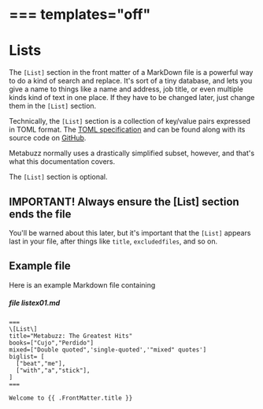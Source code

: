 ===
templates="off"
===
# Lists

The `[List]` section in the front matter of a MarkDown file is a powerful
way to do a kind of search and replace. It's sort of a tiny database,
and lets you give a name to things like
a name and address, job title, or even multiple kinds kind of text in one place.
If they have to be changed later, just change them in the `[List]` section.

Technically, the `[List]` section is a collection of key/value pairs
expressed in TOML format. The [TOML specification](https://github.com/toml-lang/toml)
and can be found along with its source code on [GitHub](https://github.com/toml-lang/toml). 

Metabuzz normally uses a drastically simplified subset, however, and that's what this documentation covers.

The `[List]` section is optional. 

## IMPORTANT! Always ensure the [List] section ends the file

You'll be warned about this later, but it's important that the `[List]`
appears last in your file, after things like `title`, `excludedfiles`, and
so on.

## Example file

Here is an example Markdown file containing

##### file listex01.md

```
===
\[List\]
title="Metabuzz: The Greatest Hits"
books=["Cujo","Perdido"]
mixed=["Double quoted",'single-quoted','"mixed" quotes']
biglist= [
  ["beat","me"],
  ["with","a","stick"],
]
===

Welcome to {{ .FrontMatter.title }}
```



